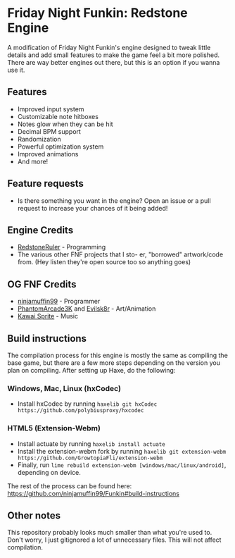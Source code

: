 # Friday Night Funkin: Redstone Engine

A modification of Friday Night Funkin's engine designed to tweak little details and add small features to make the game feel a bit more polished.
There are way better engines out there, but this is an option if you wanna use it.
## Features
- Improved input system
- Customizable note hitboxes
- Notes glow when they can be hit
- Decimal BPM support
- Randomization
- Powerful optimization system
- Improved animations
- And more!
## Feature requests
- Is there something you want in the engine? Open an issue or a pull request to increase your chances of it being added!
## Engine Credits
- [RedstoneRuler](https://twitter.com/redstoneruler2) - Programming
- The various other FNF projects that I sto- er, "borrowed" artwork/code from. (Hey listen they're open source too so anything goes)
## OG FNF Credits
- [ninjamuffin99](https://twitter.com/ninja_muffin99) - Programmer
- [PhantomArcade3K](https://twitter.com/phantomarcade3k) and [Evilsk8r](https://twitter.com/evilsk8r) - Art/Animation
- [Kawai Sprite](https://twitter.com/kawaisprite) - Music
## Build instructions
The compilation process for this engine is mostly the same as compiling the base game, but there are a few more steps depending on the version you plan on compiling.
After setting up Haxe, do the following:
### Windows, Mac, Linux (hxCodec)
- Install hxCodec by running `haxelib git hxCodec https://github.com/polybiusproxy/hxcodec`

### HTML5 (Extension-Webm)
- Install actuate by running `haxelib install actuate`
- Install the extension-webm fork by running `haxelib git extension-webm https://github.com/GrowtopiaFli/extension-webm`
- Finally, run `lime rebuild extension-webm [windows/mac/linux/android]`, depending on device.

The rest of the process can be found here: https://github.com/ninjamuffin99/Funkin#build-instructions
## Other notes
This repository probably looks much smaller than what you're used to. Don't worry, I just gitignored a lot of unnecessary files. This will not affect compilation.
